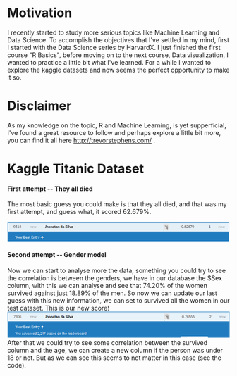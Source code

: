 # Motivation
I recently started to study more serious topics like Machine Learning and Data Science. To
accomplish the objectives that I've settled in my mind, first I started with the Data Science series by HarvardX. 
I just finished the first course "R Basics", before moving on to the next course, Data visualization, I wanted to practice a little bit what I've learned. For a while I wanted to explore the kaggle datasets and now seems the perfect opportunity to make it so. 
# Disclaimer
As my knowledge on the topic, R and Machine Learning, is yet supperficial, I've found a great resource to follow and perhaps explore a little bit more, you can find it all here http://trevorstephens.com/ .

# Kaggle Titanic Dataset

#### First attempt -- They all died
The most basic guess you could make is that they all died, and that was my first attempt, and guess what, it scored 62.679%.

![alt text](https://raw.githubusercontent.com/silvajhonatan/titanic/master/img/first_attempt.png)

#### Second attempt -- Gender model
Now we can start to analyse more the data, something you could try to see the correlation is between the genders, we
have in our database the $Sex column, with this we can analyse and see that 74.20% of the women survived against just
18.89% of the men. So now we can update our last guess with this new information, we can set to survived
all the women in our test dataset. This is our new score!  
![alt text](https://raw.githubusercontent.com/silvajhonatan/titanic/master/img/gender_attempt.png)
After that we could try to see some correlation between the survived column and the age, we can
create a new column if the person was under 18 or not. But as we can see this seems to not 
matter in this case (see the code).